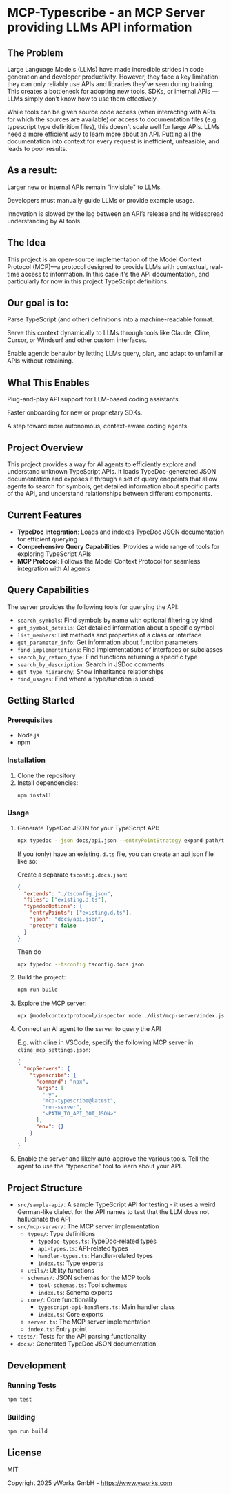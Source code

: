 # MCP-Typescribe - an MCP Server providing LLMs API information

## The Problem

Large Language Models (LLMs) have made incredible strides in code generation and developer productivity. However, they face a key limitation: they can only reliably use APIs and libraries they’ve seen during training. This creates a bottleneck for adopting new tools, SDKs, or internal APIs — LLMs simply don’t know how to use them effectively.

While tools can be given source code access (when interacting with APIs for which the sources are available) or access to documentation files (e.g. typescript type definition files), this doesn't scale well for large APIs. LLMs need a more efficient way to learn more about an API. Putting all the documentation into context for every request is inefficient, unfeasible, and leads to poor results.

## As a result:

Larger new or internal APIs remain "invisible" to LLMs.

Developers must manually guide LLMs or provide example usage.

Innovation is slowed by the lag between an API’s release and its widespread understanding by AI tools.

## The Idea

This project is an open-source implementation of the Model Context Protocol (MCP)—a protocol designed to provide LLMs with contextual, real-time access to information. In this case it's the API documentation, and particularly for now in this project TypeScript definitions.

## Our goal is to:

Parse TypeScript (and other) definitions into a machine-readable format.

Serve this context dynamically to LLMs through tools like Claude, Cline, Cursor, or Windsurf and other custom interfaces.

Enable agentic behavior by letting LLMs query, plan, and adapt to unfamiliar APIs without retraining.

## What This Enables

Plug-and-play API support for LLM-based coding assistants.

Faster onboarding for new or proprietary SDKs.

A step toward more autonomous, context-aware coding agents.

## Project Overview

This project provides a way for AI agents to efficiently explore and understand unknown TypeScript APIs. It loads TypeDoc-generated JSON documentation and exposes it through a set of query endpoints that allow agents to search for symbols, get detailed information about specific parts of the API, and understand relationships between different components.

## Current Features

- **TypeDoc Integration**: Loads and indexes TypeDoc JSON documentation for efficient querying
- **Comprehensive Query Capabilities**: Provides a wide range of tools for exploring TypeScript APIs
- **MCP Protocol**: Follows the Model Context Protocol for seamless integration with AI agents

## Query Capabilities

The server provides the following tools for querying the API:

- `search_symbols`: Find symbols by name with optional filtering by kind
- `get_symbol_details`: Get detailed information about a specific symbol
- `list_members`: List methods and properties of a class or interface
- `get_parameter_info`: Get information about function parameters
- `find_implementations`: Find implementations of interfaces or subclasses
- `search_by_return_type`: Find functions returning a specific type
- `search_by_description`: Search in JSDoc comments
- `get_type_hierarchy`: Show inheritance relationships
- `find_usages`: Find where a type/function is used

## Getting Started

### Prerequisites

- Node.js
- npm

### Installation

1. Clone the repository
2. Install dependencies:
   ```bash
   npm install
   ```

### Usage

1. Generate TypeDoc JSON for your TypeScript API:

   ```bash
   npx typedoc --json docs/api.json --entryPointStrategy expand path/to/your/typescript/files
   ```

   If you (only) have an existing`.d.ts` file, you can create an api json file like so:

   Create a separate `tsconfig.docs.json`:

   ```json
   {
     "extends": "./tsconfig.json",
     "files": ["existing.d.ts"],
     "typedocOptions": {
       "entryPoints": ["existing.d.ts"],
       "json": "docs/api.json",
       "pretty": false
     }
   }
   ```

   Then do

   ```bash
   npx typedoc --tsconfig tsconfig.docs.json
   ```

2. Build the project:

   ```bash
   npm run build
   ```

3. Explore the MCP server:

   ```bash
   npx @modelcontextprotocol/inspector node ./dist/mcp-server/index.js run-server docs/api.json
   ```

4. Connect an AI agent to the server to query the API

   E.g. with cline in VSCode, specify the following MCP server in `cline_mcp_settings.json`:

   ```json
   {
     "mcpServers": {
       "typescribe": {
         "command": "npx",
         "args": [
           "-y",
           "mcp-typescribe@latest",
           "run-server",
           "<PATH_TO_API_DOT_JSON>"
         ],
         "env": {}
       }
     }
   }
   ```

5. Enable the server and likely auto-approve the various tools. Tell the agent to use the "typescribe" tool to learn about your API.

## Project Structure

- `src/sample-api/`: A sample TypeScript API for testing - it uses a weird German-like dialect for the API names to test that the LLM does not hallucinate the API
- `src/mcp-server/`: The MCP server implementation
  - `types/`: Type definitions
    - `typedoc-types.ts`: TypeDoc-related types
    - `api-types.ts`: API-related types
    - `handler-types.ts`: Handler-related types
    - `index.ts`: Type exports
  - `utils/`: Utility functions
  - `schemas/`: JSON schemas for the MCP tools
    - `tool-schemas.ts`: Tool schemas
    - `index.ts`: Schema exports
  - `core/`: Core functionality
    - `typescript-api-handlers.ts`: Main handler class
    - `index.ts`: Core exports
  - `server.ts`: The MCP server implementation
  - `index.ts`: Entry point
- `tests/`: Tests for the API parsing functionality
- `docs/`: Generated TypeDoc JSON documentation

## Development

### Running Tests

```bash
npm test
```

### Building

```bash
npm run build
```

## License

MIT

Copyright 2025 yWorks GmbH - https://www.yworks.com
